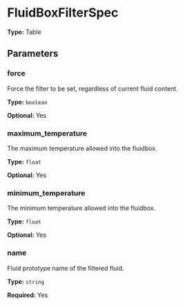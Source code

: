 # FluidBoxFilterSpec

**Type:** Table

## Parameters

### force

Force the filter to be set, regardless of current fluid content.

**Type:** `boolean`

**Optional:** Yes

### maximum_temperature

The maximum temperature allowed into the fluidbox.

**Type:** `float`

**Optional:** Yes

### minimum_temperature

The minimum temperature allowed into the fluidbox.

**Type:** `float`

**Optional:** Yes

### name

Fluid prototype name of the filtered fluid.

**Type:** `string`

**Required:** Yes

